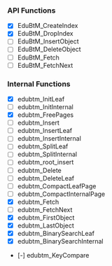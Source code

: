 ### API Functions
- [x] EduBtM_CreateIndex
- [x] EduBtM_DropIndex
- [ ] EduBtM_InsertObject
- [ ] EduBtM_DeleteObject
- [ ] EduBtM_Fetch
- [ ] EduBtM_FetchNext

### Internal Functions
- [x] edubtm_InitLeaf
- [ ] edubtm_InitInternal
- [x] edubtm_FreePages
- [ ] edubtm_Insert
- [ ] edubtm_InsertLeaf
- [ ] edubtm_InsertInternal
- [ ] edubtm_SplitLeaf
- [ ] edubtm_SplitInternal
- [ ] edubtm_root_insert
- [ ] edubtm_Delete
- [ ] edubtm_DeleteLeaf
- [ ] edubtm_CompactLeafPage
- [ ] edubtm_CompactInternalPage
- [x] edubtm_Fetch
- [ ] edubtm_FetchNext
- [x] edubtm_FirstObject
- [x] edubtm_LastObject
- [x] edubtm_BinarySearchLeaf
- [x] edubtm_BinarySearchInternal
- [-] edubtm_KeyCompare